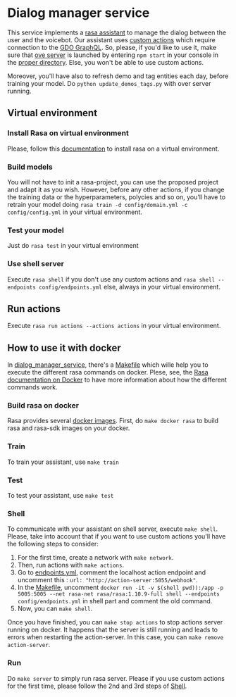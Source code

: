 
# Dialog manager service

This service implements a [rasa assistant](https://rasa.com/docs/) to manage the dialog between the user and the voicebot. Our assistant uses [custom actions](https://rasa.com/docs/rasa/core/actions/#id2) which require connection to the [GDO GraphQL](https://github.com/dsi-icl/gdo-project-launcher). So, please, if you'd like to use it, make sure that [ove server](https://github.com/dsi-icl/gdo-project-launcher/tree/master/server) is launched by entering `npm start` in your console in the [proper directory](https://github.com/dsi-icl/gdo-project-launcher/tree/master/server). Else, you won't be able to use custom actions.

Moreover, you'll have also to refresh demo and tag entities each day, before training your model. Do `python update_demos_tags.py` with over server running.

## Virtual environment

### Install Rasa on virtual environment

Please, follow this [documentation](https://rasa.com/docs/rasa/user-guide/installation/) to install rasa on a virtual environment. 

### Build models 

You will not have to init a rasa-project, you can use the proposed project and adapt it as you wish. However, before any other actions, if you change the training data or the hyperparameters, polycies and so on, you'll have to retrain your model doing `rasa train -d config/domain.yml -c config/config.yml` in your virtual environment.

### Test your model

Just do `rasa test` in your virtual environment

### Use shell server

Execute `rasa shell` if you don't use any custom actions and `rasa shell --endpoints config/endpoints.yml` else, always in your virtual environment. 

## Run actions

Execute `rasa run actions --actions actions` in your virtual environment. 

## How to use it with docker 

In [dialog_manager_service](https://github.com/dsi-icl/do-voice-interaction/tree/master/gdo_voicebot/dialog_manager_service), there's a [Makefile](https://github.com/dsi-icl/do-voice-interaction/blob/master/gdo_voicebot/dialog_manager_service/Makefile) which wille help you to execute the different rasa commands on docker. Plese, see, the [Rasa documentation on Docker](https://rasa.com/docs/rasa/user-guide/docker/building-in-docker/) to have more information about how the different commands work. 

### Build rasa on docker

Rasa provides several [docker images](https://hub.docker.com/u/rasa/#!). First, do `make docker rasa` to build rasa and rasa-sdk images on your docker. 

### Train

To train your assistant, use `make train`

### Test 

To test your assistant, use `make test`

### Shell

To communicate with your assistant on shell server, execute `make shell`. Please, take into account that if you want to use custom actions you'll have the following steps to consider:

1. For the first time, create a network with `make network`. 
2. Then, run actions with `make actions`.
3. Go to [endpoints.yml](https://github.com/dsi-icl/do-voice-interaction/blob/master/gdo_voicebot/dialog_manager_service/config/endpoints.yml), comment the localhost action endpoint and uncomment this : `url: "http://action-server:5055/webhook"`. 
4. In the [Makefile](https://github.com/dsi-icl/do-voice-interaction/blob/master/gdo_voicebot/dialog_manager_service/Makefile), uncomment `docker run -it -v $(shell pwd)):/app -p 5005:5005 --net rasa-net rasa/rasa:1.10.9-full shell --endpoints config/endpoints.yml` in shell part and comment the old command. 
5. Now, you can `make shell`.

Once you have finished, you can `make stop actions` to stop actions server running on docker. It happens that the server is still running and leads to errors when restarting the action-server. In this case, you can `make remove action-server`.

### Run 

Do `make server` to simply run rasa server. Please if you use custom actions for the first time, please follow the 2nd and 3rd steps of [Shell](#shell). 



